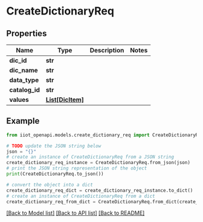 # CreateDictionaryReq


## Properties

Name | Type | Description | Notes
------------ | ------------- | ------------- | -------------
**dic_id** | **str** |  | 
**dic_name** | **str** |  | 
**data_type** | **str** |  | 
**catalog_id** | **str** |  | 
**values** | [**List[DicItem]**](DicItem.md) |  | 

## Example

```python
from iiot_openapi.models.create_dictionary_req import CreateDictionaryReq

# TODO update the JSON string below
json = "{}"
# create an instance of CreateDictionaryReq from a JSON string
create_dictionary_req_instance = CreateDictionaryReq.from_json(json)
# print the JSON string representation of the object
print(CreateDictionaryReq.to_json())

# convert the object into a dict
create_dictionary_req_dict = create_dictionary_req_instance.to_dict()
# create an instance of CreateDictionaryReq from a dict
create_dictionary_req_from_dict = CreateDictionaryReq.from_dict(create_dictionary_req_dict)
```
[[Back to Model list]](../README.md#documentation-for-models) [[Back to API list]](../README.md#documentation-for-api-endpoints) [[Back to README]](../README.md)


